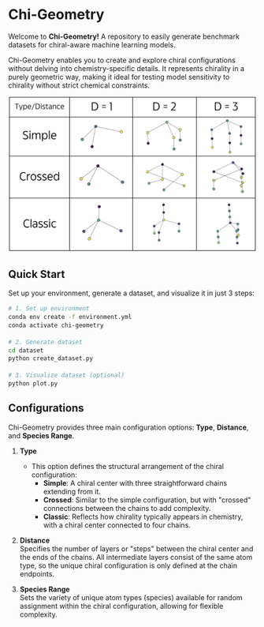 # Chi-Geometry
Welcome to **Chi-Geometry!** A repository to easily generate benchmark datasets for chiral-aware machine learning models.

Chi-Geometry enables you to create and explore chiral configurations without delving into chemistry-specific details. It represents chirality in a purely geometric way, making it ideal for testing model sensitivity to chirality without strict chemical constraints.

![Chiral Configurations](images/configurations_table.png)


## Quick Start

Set up your environment, generate a dataset, and visualize it in just 3 steps:

```bash
# 1. Set up environment
conda env create -f environment.yml
conda activate chi-geometry

# 2. Generate dataset
cd dataset
python create_dataset.py

# 3. Visualize dataset (optional)
python plot.py
```


## Configurations

Chi-Geometry provides three main configuration options: **Type**, **Distance**, and **Species Range**.

1. **Type**  
   - This option defines the structural arrangement of the chiral configuration:
     - **Simple**: A chiral center with three straightforward chains extending from it.
     - **Crossed**: Similar to the simple configuration, but with "crossed" connections between the chains to add complexity.
     - **Classic**: Reflects how chirality typically appears in chemistry, with a chiral center connected to four chains.

2. **Distance**  
   Specifies the number of layers or "steps" between the chiral center and the ends of the chains. All intermediate layers consist of the same atom type, so the unique chiral configuration is only defined at the chain endpoints.

3. **Species Range**  
   Sets the variety of unique atom types (species) available for random assignment within the chiral configuration, allowing for flexible complexity.
